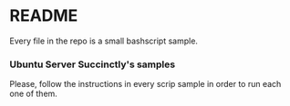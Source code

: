 # README #

Every file in the repo is a small bashscript sample.

### Ubuntu Server Succinctly's samples ###

Please, follow the instructions in every scrip sample in order to run each one of them.